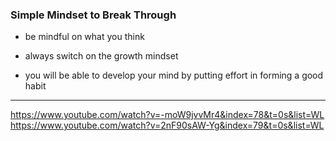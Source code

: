 ### Simple Mindset to Break Through


- be mindful on what you think

- always switch on the growth mindset

- you will be able to develop your mind by putting effort in forming a good habit


---

https://www.youtube.com/watch?v=-moW9jvvMr4&index=78&t=0s&list=WL
https://www.youtube.com/watch?v=2nF90sAW-Yg&index=79&t=0s&list=WL
